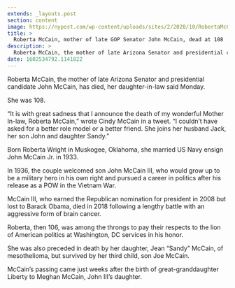 ```yaml
--- 
extends: _layouts.post 
section: content 
image: https://nypost.com/wp-content/uploads/sites/2/2020/10/RobertaMcCain.jpg?quality=90&strip=all&w=1200 
title: > 
  Roberta McCain, mother of late GOP Senator John McCain, dead at 108 
description: > 
  Roberta McCain, the mother of late Arizona Senator and presidential candidate John McCain, has died, her daughter-in-law said Monday.“It is with great sadness that I announce the death of my wonderful Mother In-law, Roberta McCain,” wrote Cindy McCain in a tweet.She joins her husband Jack, her son John and daughter Sandy.”Born Roberta Wright in Muskogee, Oklahoma, she married US Navy ensign John McCain Jr. in 1933.She was also preceded in death by her daughter, Jean “Sandy” McCain, of mesothelioma, but survived by her third child, son Joe McCain.McCain’s passing came just weeks after the birth of great-granddaughter Liberty to Meghan McCain, John III’s daughter. 
date: 1602534792.1141822 
--- 
```

Roberta McCain, the mother of late Arizona Senator and presidential candidate John McCain, has died, her daughter-in-law said Monday.

She was 108.

“It is with great sadness that I announce the death of my wonderful Mother In-law, Roberta McCain,” wrote Cindy McCain in a tweet. “I couldn’t have asked for a better role model or a better friend. She joins her husband Jack, her son John and daughter Sandy.”

Born Roberta Wright in Muskogee, Oklahoma, she married US Navy ensign John McCain Jr. in 1933.

In 1936, the couple welcomed son John McCain III, who would grow up to be a military hero in his own right and pursued a career in politics after his release as a POW in the Vietnam War.

McCain III, who earned the Republican nomination for president in 2008 but lost to Barack Obama, died in 2018 following a lengthy battle with an aggressive form of brain cancer.

Roberta, then 106, was among the throngs to pay their respects to the lion of American politics at Washington, DC services in his honor.

She was also preceded in death by her daughter, Jean “Sandy” McCain, of mesothelioma, but survived by her third child, son Joe McCain.

McCain’s passing came just weeks after the birth of great-granddaughter Liberty to Meghan McCain, John III’s daughter.
